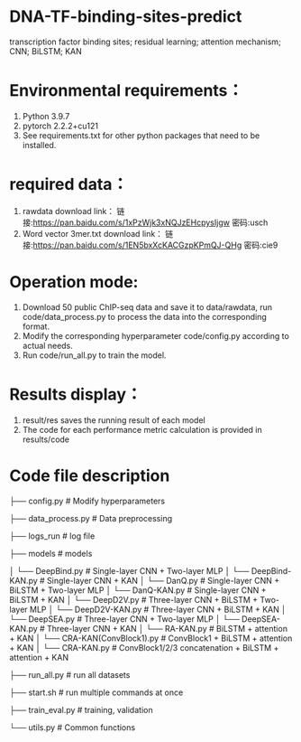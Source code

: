 # DNA-TF-binding-sites-predict
transcription factor binding sites; residual learning; attention mechanism; CNN; BiLSTM; KAN

# Environmental requirements：
  1. Python 3.9.7
  2. pytorch 2.2.2+cu121
  3. See requirements.txt for other python packages that need to be installed.

# required data：
  1. rawdata download link： 链接:https://pan.baidu.com/s/1xPzWjk3xNQJzEHcpysIjgw  密码:usch
  2. Word vector 3mer.txt download link： 链接:https://pan.baidu.com/s/1EN5bxXcKACGzpKPmQJ-QHg  密码:cie9

# Operation mode:
  1. Download 50 public ChIP-seq data and save it to data/rawdata, run code/data_process.py to process the data into the corresponding format.
  2. Modify the corresponding hyperparameter code/config.py according to actual needs.
  3. Run code/run_all.py to train the model.

# Results display：
  1. result/res saves the running result of each model
  2. The code for each performance metric calculation is provided in results/code

# Code file description
├── config.py # Modify hyperparameters

├── data_process.py # Data preprocessing

├── logs_run # log file

├── models # models

│ └── DeepBind.py              # Single-layer CNN + Two-layer MLP
│ └── DeepBind-KAN.py          # Single-layer CNN + KAN
│ └── DanQ.py                  # Single-layer CNN + BiLSTM + Two-layer MLP
│ └── DanQ-KAN.py              # Single-layer CNN + BiLSTM + KAN
│ └── DeepD2V.py               # Three-layer CNN + BiLSTM + Two-layer MLP
│ └── DeepD2V-KAN.py           # Three-layer CNN + BiLSTM + KAN
│ └── DeepSEA.py               # Three-layer CNN + Two-layer MLP
│ └── DeepSEA-KAN.py           # Three-layer CNN + KAN
│ └── RA-KAN.py                # BiLSTM + attention + KAN
│ └── CRA-KAN(ConvBlock1).py   # ConvBlock1 + BiLSTM + attention + KAN
│ └── CRA-KAN.py               # ConvBlock1/2/3 concatenation +  BiLSTM + attention + KAN

├── run_all.py # run all datasets

├── start.sh # run multiple commands at once

├── train_eval.py # training, validation

└── utils.py # Common functions

